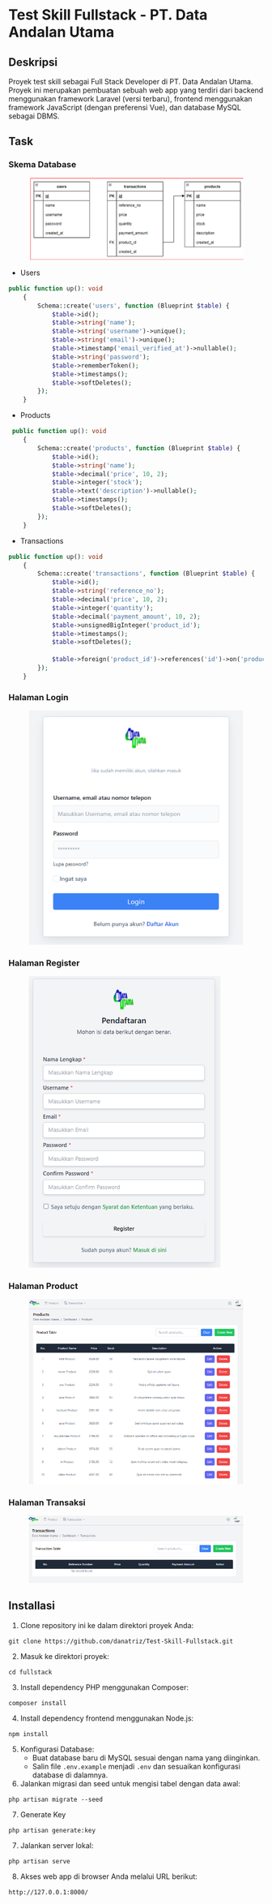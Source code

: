 # Test Skill Fullstack - PT. Data Andalan Utama

## Deskripsi
Proyek test skill sebagai Full Stack Developer di PT. Data Andalan Utama. Proyek ini merupakan pembuatan sebuah web app yang terdiri dari backend menggunakan framework Laravel (versi terbaru), frontend menggunakan framework JavaScript (dengan preferensi Vue), dan database MySQL sebagai DBMS.


## Task

### Skema Database

<figure><img src=".gitbook/assets/image.png" alt=""><figcaption></figcaption></figure>

* Users

```php
public function up(): void
    {
        Schema::create('users', function (Blueprint $table) {
            $table->id();
            $table->string('name');
            $table->string('username')->unique();
            $table->string('email')->unique();
            $table->timestamp('email_verified_at')->nullable();
            $table->string('password');
            $table->rememberToken();
            $table->timestamps();
            $table->softDeletes();
        });
    }
```

* Products

```php
 public function up(): void
    {
        Schema::create('products', function (Blueprint $table) {
            $table->id();
            $table->string('name');
            $table->decimal('price', 10, 2);
            $table->integer('stock');
            $table->text('description')->nullable();
            $table->timestamps();
            $table->softDeletes();
        });
    }
```

* Transactions

```php
public function up(): void
    {
        Schema::create('transactions', function (Blueprint $table) {
            $table->id();
            $table->string('reference_no');
            $table->decimal('price', 10, 2);
            $table->integer('quantity');
            $table->decimal('payment_amount', 10, 2);
            $table->unsignedBigInteger('product_id');
            $table->timestamps();
            $table->softDeletes();

            $table->foreign('product_id')->references('id')->on('products')->onDelete('cascade');
        });
    }
```



### Halaman Login

<figure><img src=".gitbook/assets/image (1).png" alt=""><figcaption></figcaption></figure>



### Halaman Register

<figure><img src=".gitbook/assets/image (3).png" alt=""><figcaption></figcaption></figure>

### Halaman Product

<figure><img src=".gitbook/assets/image (4).png" alt=""><figcaption></figcaption></figure>

### Halaman Transaksi

<figure><img src=".gitbook/assets/image (5).png" alt=""><figcaption></figcaption></figure>

## Installasi

1. Clone repository ini ke dalam direktori proyek Anda:

```
git clone https://github.com/danatriz/Test-Skill-Fullstack.git
```

2. Masuk ke direktori proyek:

```
cd fullstack
```

3. Install dependency PHP menggunakan Composer:

```
composer install
```

4. Install dependency frontend menggunakan Node.js:

```
npm install
```

5. Konfigurasi Database:
   * Buat database baru di MySQL sesuai dengan nama yang diinginkan.
   * Salin file `.env.example` menjadi `.env` dan sesuaikan konfigurasi database di dalamnya.
6. Jalankan migrasi dan seed untuk mengisi tabel dengan data awal:

```
php artisan migrate --seed
```

7. Generate Key

```
php artisan generate:key
```

7. Jalankan server lokal:

```
php artisan serve
```

8. Akses web app di browser Anda melalui URL berikut:

```
http://127.0.0.1:8000/
```
